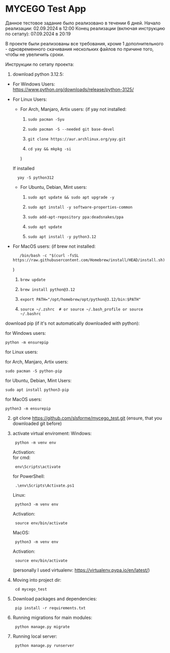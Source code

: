 # MYCEGO Test App

Данное тестовое задание было реализовано в течении 6 дней.
Начало реализации: 02.09.2024 в 12:00
Конец реализации (включая инструкцию по сетапу): 07.09.2024 в 20:19

В проекте были реализованы все требования, кроме 1 дополнительного - одновременного скачивания нескольких файлов по причине того,
чтобы не увеличить сроки. 

Инструкции по сетапу проекта:
1. download python 3.12.5:
- For Windows Users: https://www.python.org/downloads/release/python-3125/
- For Linux Users:

	- For Arch, Manjaro, Artix users:
		 (if yay not installed: 
		 1. 	sudo pacman -Syu
		 2. 	sudo pacman -S --needed git base-devel
		 3. 	git clone https://aur.archlinux.org/yay.git
		 4.  	cd yay && mkpkg -si
		 )
   
   If installed
  
		yay -S python312

	- For Ubuntu, Debian, Mint users:

		1.     sudo apt update && sudo apt upgrade -y
		2.     sudo apt install -y software-properties-common
		3.     sudo add-apt-repository ppa:deadsnakes/ppa
		4.     sudo apt update
		5.     sudo apt install -y python3.12
  
- For MacOS users:
		(if brew not installed:
  
 		 /bin/bash -c "$(curl -fsSL https://raw.githubusercontent.com/Homebrew/install/HEAD/install.sh)"
  )

  1.     brew update
		
  2.	 brew install python@3.12
		
  3.     export PATH="/opt/homebrew/opt/python@3.12/bin:$PATH"

  4.     source ~/.zshrc  # or source ~/.bash_profile or source ~/.bashrc
	
download pip (if it's not automatically downloaded with python):

for Windows users:

	python -m ensurepip

for Linux users:

for Arch, Manjaro, Artix users:

	sudo pacman -S python-pip
  
for Ubuntu, Debian, Mint Users:

	sudo apt install python3-pip
  
for MacOS users:

	python3 -m ensurepip
  
2. git clone https://github.com/slsforme/mycego_test.git (ensure, that you downloaded git before)
3. activate virtual enviroment:
	Windows:

   		python -m venv env
	Activation:			
	for cmd:

   		env\Scripts\activate

	for PowerShell:

   		.\env\Scripts\Activate.ps1

	Linux:

   		python3 -m venv env
   
	Activation:

   		source env/bin/activate

	MacOS:

   		python3 -m venv env
	Activation:

   		source env/bin/activate
	(personally I used virtualenv: https://virtualenv.pypa.io/en/latest/)
1. Moving into project dir:

   		cd mycego_test
5. Download packages and dependencies:

	
   		pip install -r requirements.txt
7. Running migrations for main modules:

   		python manage.py migrate
9. Running local server:
   
   		python manage.py runserver

	 




